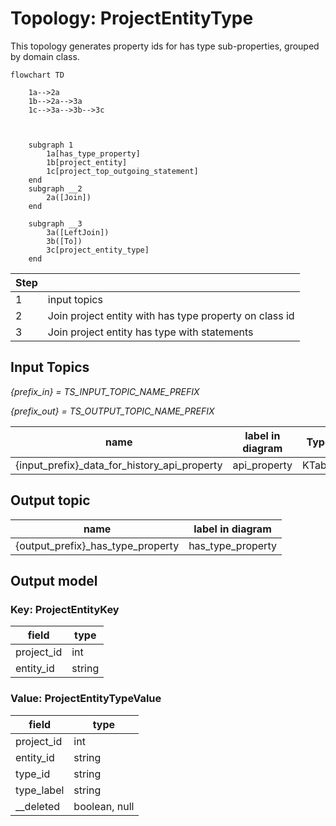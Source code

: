# Topology: ProjectEntityType

This topology generates property ids for has type sub-properties, grouped by domain class.

```mermaid
flowchart TD
    
    1a-->2a
    1b-->2a-->3a
    1c-->3a-->3b-->3c
    
    
    
    subgraph 1
        1a[has_type_property]
        1b[project_entity]
        1c[project_top_outgoing_statement]
    end
    subgraph __2
        2a([Join])
    end  
 
    subgraph __3
        3a([LeftJoin])
        3b([To])
        3c[project_entity_type]
    end  
```

| Step |                                                        |
|------|--------------------------------------------------------|
| 1    | input topics                                           |
| 2    | Join project entity with has type property on class id |
| 3    | Join project entity has type with statements           |

## Input Topics

_{prefix_in} = TS_INPUT_TOPIC_NAME_PREFIX_

_{prefix_out} = TS_OUTPUT_TOPIC_NAME_PREFIX_

| name                                         | label in diagram | Type   |
|----------------------------------------------|------------------|--------|
| {input_prefix}_data_for_history_api_property | api_property     | KTable |

## Output topic

| name                              | label in diagram  |
|-----------------------------------|-------------------|
| {output_prefix}_has_type_property | has_type_property |

## Output model

### Key: ProjectEntityKey

| field      | type   |
|------------|--------|
| project_id | int    |
| entity_id  | string |

### Value: ProjectEntityTypeValue

| field      | type          |
|------------|---------------|
| project_id | int           |
| entity_id  | string        |
| type_id    | string        |
| type_label | string        |
| __deleted  | boolean, null |